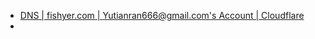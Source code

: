 - [DNS | fishyer.com | Yutianran666@gmail.com's Account | Cloudflare](https://dash.cloudflare.com/b17ecbd7d539d10c63986e03bef75d9c/fishyer.com/dns)
-